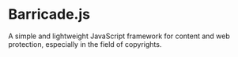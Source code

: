 # Barricade.js
A simple and lightweight JavaScript framework for content and web protection, especially in the field of copyrights.
